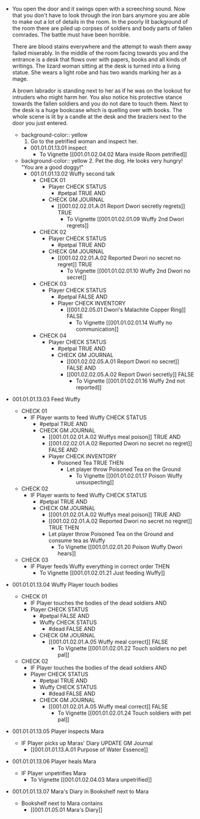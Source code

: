 - You open the door and it swings open with a screeching sound. Now that you don't have to look through the iron bars anymore you are able to make out a lot of details in the room. In the poorly lit background of the room there are piled up corpses of soldiers and body parts of fallen comrades. The battle must have been horrible. 
  
  There are blood stains everywhere and the attempt to wash them away failed miserably. In the middle of the room facing towards you and the entrance is a desk that flows over with papers, books and all kinds of writings. The lizard woman sitting at the desk is turned into a living statue. She wears a light robe and has two wands marking her as a mage. 
  
  A brown labrador is standing next to her as if he was on the lookout for intruders who might harm her. You also notice his protective stance towards the fallen soldiers and you do not dare to touch them. Next to the desk is a huge bookcase which is quelling over with books. The whole scene is lit by a candle at the desk and the braziers next to the door you just entered.
	- background-color:: yellow
	  1. Go to the petrified woman and inspect her.
		- 001.01.01.13.01 inspect
			- To Vignette [[001.01.02.04.02 Mara inside Room petrified]]
	- background-color:: yellow
	  2. Pet the dog. He looks very hungry! "You are a good doggy!"
		- 001.01.01.13.02 Wuffy second talk
			- CHECK 01
				- Player CHECK STATUS
					- #petpal TRUE AND
				- CHECK GM JOURNAL
					- [[001.02.02.01.A.01 Report Dwori secretly regrets]] TRUE
						- To Vignette [[001.01.02.01.09 Wuffy 2nd Dwori regrets]]
			- CHECK 02
				- Player CHECK STATUS
					- #petpal TRUE AND
				- CHECK GM JOURNAL
					- [[001.02.02.01.A.02 Reported Dwori no secret no regret]] TRUE
						- To Vignette [[001.01.02.01.10 Wuffy 2nd Dwori no secret]]
			- CHECK 03
				- Player CHECK STATUS
					- #petpal FALSE AND
					- Player CHECK INVENTORY
						- [[001.02.05.01 Dwori's Malachite Copper Ring]] FALSE
							- To Vignette [[001.01.02.01.14 Wuffy no communication]]
			- CHECK 04
				- Player CHECK STATUS
					- #petpal TRUE AND
					- CHECK GM JOURNAL
						- [[001.02.02.05.A.01 Report Dwori no secret]] FALSE AND
						- [[001.02.02.05.A.02 Report Dwori secretly]] FALSE
							- To Vignette [[001.01.02.01.16 Wuffy 2nd not reported]]
- 001.01.01.13.03 Feed Wuffy
	- CHECK 01
		- IF Player wants to feed Wuffy CHECK STATUS
			- #petpal TRUE AND
			- CHECK GM JOURNAL
				- [[001.01.02.01.A.02 Wuffys meal poison]] TRUE AND
				- [[001.02.02.01.A.02 Reported Dwori no secret no regret]] FALSE AND
				- Player CHECK INVENTORY
					- Poisoned Tea TRUE THEN
						- Let player throw Poisoned Tea on the Ground
							- To Vignette [[001.01.02.01.17 Poison Wuffy unsuspecting]]
	- CHECK 02
		- IF Player wants to feed Wuffy CHECK STATUS
			- #petpal TRUE AND
			- CHECK GM JOURNAL
				- [[001.01.02.01.A.02 Wuffys meal poison]] TRUE AND
				- [[001.02.02.01.A.02 Reported Dwori no secret no regret]] TRUE THEN
				- Let player throw Poisoned Tea on the Ground and consume tea as Wuffy
					- To Vignette [[001.01.02.01.20 Poison Wuffy Dwori hears]]
	- CHECK 03
		- IF Player feeds Wuffy everything in correct order THEN
			- To Vignette [[001.01.02.01.21 Just feeding Wuffy]]
- 001.01.01.13.04 Wuffy Player touch bodies
	- CHECK 01
		- IF Player touches the bodies of the dead soldiers AND
		- Player CHECK STATUS
			- #petpal FALSE AND
			- Wuffy CHECK STATUS
				- #dead FALSE AND
			- CHECK GM JOURNAL
				- [[001.01.02.01.A.05 Wuffy meal correct]] FALSE
					- To Vignette [[001.01.02.01.22 Touch soldiers no pet pal]]
	- CHECK 02
		- IF Player touches the bodies of the dead soldiers AND
		- Player CHECK STATUS
			- #petpal TRUE AND
			- Wuffy CHECK STATUS
				- #dead FALSE AND
			- CHECK GM JOURNAL
				- [[001.01.02.01.A.05 Wuffy meal correct]] FALSE
					- To Vignette [[001.01.02.01.24 Touch soldiers with pet pal]]
- 001.01.01.13.05 Player inspects Mara
	- IF Player picks up Maras' Diary UPDATE GM Journal
		- [[001.01.01.13.A.01 Purpose of Water Essence]]
- 001.01.01.13.06 Player heals Mara
	- IF Player unpetrifies Mara
		- To Vignette [[001.01.02.04.03 Mara unpetrified]]
- 001.01.01.13.07 Mara's Diary in Bookshelf next to Mara
	- Bookshelf next to Mara contains
		- [[001.01.05.01 Mara's Diary]]